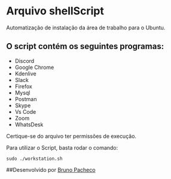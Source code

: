 # Arquivo shellScript

Automatização de instalação da área de trabalho para o Ubuntu.

## O script contém os seguintes programas:
<ul>
  <li>Discord</li>
  <li>Google Chrome</li>
  <li>Kdenlive</li>
  <li>Slack</li>
  <li>Firefox</li>
  <li>Mysql</li>
  <li>Postman</li>
  <li>Skype</li>
  <li>Vs Code</li>
  <li>Zoom</li>
  <li>WhatsDesk</li>
</ul>

Certique-se do arquivo ter permissões de execução.

Para utilizar o Script, basta rodar o comando:

```
sudo ./workstation.sh
```

##Desenvolvido por <a href="github.com/xecoo">Bruno Pacheco</a>
